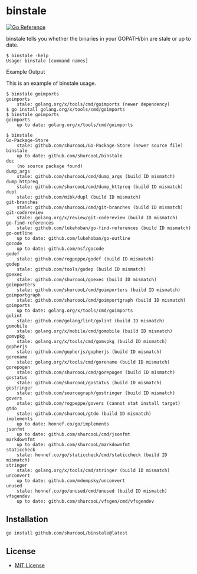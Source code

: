 binstale
========

[![Go Reference](https://pkg.go.dev/badge/github.com/shurcooL/binstale.svg)](https://pkg.go.dev/github.com/shurcooL/binstale)

binstale tells you whether the binaries in your GOPATH/bin are stale or up to date.

	$ binstale -help
	Usage: binstale [command names]

Example Output

This is an example of binstale usage.

	$ binstale goimports
	goimports
		stale: golang.org/x/tools/cmd/goimports (newer dependency)
	$ go install golang.org/x/tools/cmd/goimports
	$ binstale goimports
	goimports
		up to date: golang.org/x/tools/cmd/goimports

	$ binstale
	Go-Package-Store
		stale: github.com/shurcooL/Go-Package-Store (newer source file)
	binstale
		up to date: github.com/shurcooL/binstale
	doc
		(no source package found)
	dump_args
		stale: github.com/shurcooL/cmd/dump_args (build ID mismatch)
	dump_httpreq
		stale: github.com/shurcooL/cmd/dump_httpreq (build ID mismatch)
	dupl
		stale: github.com/mibk/dupl (build ID mismatch)
	git-branches
		stale: github.com/shurcooL/cmd/git-branches (build ID mismatch)
	git-codereview
		stale: golang.org/x/review/git-codereview (build ID mismatch)
	go-find-references
		stale: github.com/lukehoban/go-find-references (build ID mismatch)
	go-outline
		up to date: github.com/lukehoban/go-outline
	gocode
		up to date: github.com/nsf/gocode
	godef
		stale: github.com/rogpeppe/godef (build ID mismatch)
	godep
		stale: github.com/tools/godep (build ID mismatch)
	goexec
		stale: github.com/shurcooL/goexec (build ID mismatch)
	goimporters
		stale: github.com/shurcooL/cmd/goimporters (build ID mismatch)
	goimportgraph
		stale: github.com/shurcooL/cmd/goimportgraph (build ID mismatch)
	goimports
		up to date: golang.org/x/tools/cmd/goimports
	golint
		stale: github.com/golang/lint/golint (build ID mismatch)
	gomobile
		stale: golang.org/x/mobile/cmd/gomobile (build ID mismatch)
	gomvpkg
		stale: golang.org/x/tools/cmd/gomvpkg (build ID mismatch)
	gopherjs
		stale: github.com/gopherjs/gopherjs (build ID mismatch)
	gorename
		stale: golang.org/x/tools/cmd/gorename (build ID mismatch)
	gorepogen
		stale: github.com/shurcooL/cmd/gorepogen (build ID mismatch)
	gostatus
		stale: github.com/shurcooL/gostatus (build ID mismatch)
	gostringer
		stale: github.com/sourcegraph/gostringer (build ID mismatch)
	govers
		stale: github.com/rogpeppe/govers (cannot stat install target)
	gtdo
		stale: github.com/shurcooL/gtdo (build ID mismatch)
	implements
		up to date: honnef.co/go/implements
	jsonfmt
		up to date: github.com/shurcooL/cmd/jsonfmt
	markdownfmt
		up to date: github.com/shurcooL/markdownfmt
	staticcheck
		stale: honnef.co/go/staticcheck/cmd/staticcheck (build ID mismatch)
	stringer
		stale: golang.org/x/tools/cmd/stringer (build ID mismatch)
	unconvert
		up to date: github.com/mdempsky/unconvert
	unused
		stale: honnef.co/go/unused/cmd/unused (build ID mismatch)
	vfsgendev
		up to date: github.com/shurcooL/vfsgen/cmd/vfsgendev

Installation
------------

```sh
go install github.com/shurcooL/binstale@latest
```

License
-------

-	[MIT License](LICENSE)

